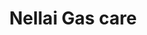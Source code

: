 ---
title: "Nellai Gas care"
url: /ktc-nagar-tirunelveli-tamilnadu/nellai-gas-care/
shop: car repair
---